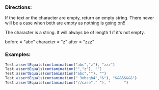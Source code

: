 ### Directions:

If the text or the character are empty, return an empty string.
There never will be a case when both are empty as nothing is going on!!

The character is a string. It will always be of length 1 if it's not empty.

before = "abc"
character = "z"
after = "zzz"

### Examples:

```javascript
Test.assertEquals(contamination("abc","z"), "zzz")
Test.assertEquals(contamination("","z"), "")
Test.assertEquals(contamination("abc",""), "")
Test.assertEquals(contamination("_3ebzgh4","&"), "&&&&&&&&")
Test.assertEquals(contamination("//case"," "), "      ")
```
